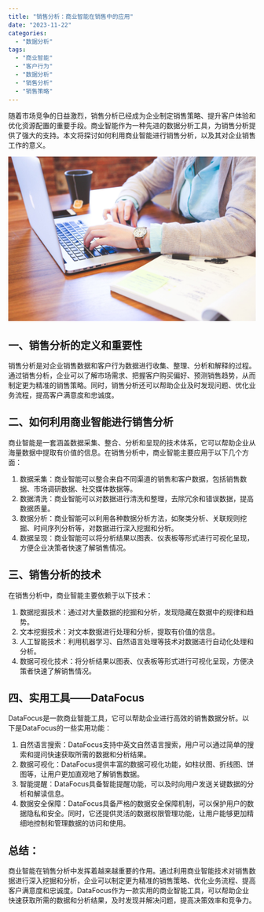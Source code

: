 ```yaml
---
title: "销售分析：商业智能在销售中的应用"
date: "2023-11-22"
categories: 
  - "数据分析"
tags: 
  - "商业智能"
  - "客户行为"
  - "数据分析"
  - "销售分析"
  - "销售策略"
---
```


随着市场竞争的日益激烈，销售分析已经成为企业制定销售策略、提升客户体验和优化资源配置的重要手段。商业智能作为一种先进的数据分析工具，为销售分析提供了强大的支持。本文将探讨如何利用商业智能进行销售分析，以及其对企业销售工作的意义。

![](images/1697699371-student-849825-scaled.jpg)

## 一、销售分析的定义和重要性

销售分析是对企业销售数据和客户行为数据进行收集、整理、分析和解释的过程。通过销售分析，企业可以了解市场需求、把握客户购买偏好、预测销售趋势，从而制定更为精准的销售策略。同时，销售分析还可以帮助企业及时发现问题、优化业务流程，提高客户满意度和忠诚度。

## 二、如何利用商业智能进行销售分析

商业智能是一套涵盖数据采集、整合、分析和呈现的技术体系，它可以帮助企业从海量数据中提取有价值的信息。在销售分析中，商业智能主要应用于以下几个方面：

1. 数据采集：商业智能可以整合来自不同渠道的销售和客户数据，包括销售数据、市场调研数据、社交媒体数据等。
2. 数据清洗：商业智能可以对数据进行清洗和整理，去除冗余和错误数据，提高数据质量。
3. 数据分析：商业智能可以利用各种数据分析方法，如聚类分析、关联规则挖掘、时间序列分析等，对数据进行深入挖掘和分析。
4. 数据呈现：商业智能可以将分析结果以图表、仪表板等形式进行可视化呈现，方便企业决策者快速了解销售情况。

## 三、销售分析的技术

在销售分析中，商业智能主要依赖于以下技术：

1. 数据挖掘技术：通过对大量数据的挖掘和分析，发现隐藏在数据中的规律和趋势。
2. 文本挖掘技术：对文本数据进行处理和分析，提取有价值的信息。
3. 人工智能技术：利用机器学习、自然语言处理等技术对数据进行自动化处理和分析。
4. 数据可视化技术：将分析结果以图表、仪表板等形式进行可视化呈现，方便决策者快速了解销售情况。

## 四、实用工具——DataFocus

DataFocus是一款商业智能工具，它可以帮助企业进行高效的销售数据分析。以下是DataFocus的一些实用功能：

1. 自然语言搜索：DataFocus支持中英文自然语言搜索，用户可以通过简单的搜索和提问快速获取所需的数据和分析结果。
2. 数据可视化：DataFocus提供丰富的数据可视化功能，如柱状图、折线图、饼图等，让用户更加直观地了解销售数据。
3. 智能提醒：DataFocus具备智能提醒功能，可以及时向用户发送关键数据的分析和解读信息。
4. 数据安全保障：DataFocus具备严格的数据安全保障机制，可以保护用户的数据隐私和安全。同时，它还提供灵活的数据权限管理功能，让用户能够更加精细地控制和管理数据的访问和使用。

## 总结：

商业智能在销售分析中发挥着越来越重要的作用。通过利用商业智能技术对销售数据进行深入挖掘和分析，企业可以制定更为精准的销售策略、优化业务流程、提高客户满意度和忠诚度。DataFocus作为一款实用的商业智能工具，可以帮助企业快速获取所需的数据和分析结果，及时发现并解决问题，提高决策效率和竞争力。
